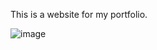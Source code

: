 This is a website for my portfolio. 

![image](https://user-images.githubusercontent.com/82906399/120941127-41911a80-c6de-11eb-9643-73ffc3ee0869.png)
